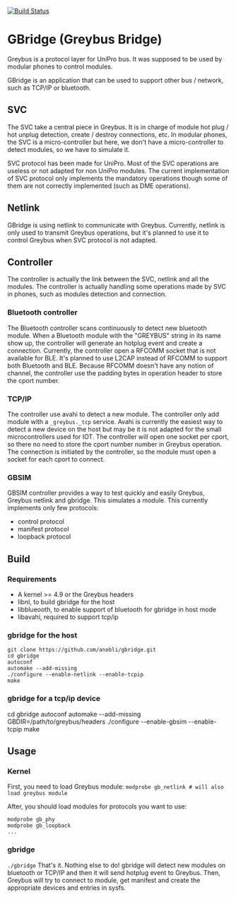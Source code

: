 [![Build Status](https://travis-ci.com/friedtco/gbridge.svg?token=tYzdCS7A2DzjyBybyBVm&branch=feature/1/gbridge-automated-build)](https://travis-ci.com/friedtco/gbridge)

# GBridge (Greybus Bridge)

Greybus is a protocol layer for UniPro bus.
It was supposed to be used by modular phones to control modules.

GBridge is an application that can be used to support other bus / network,
such as TCP/IP or bluetooth. 

## SVC
The SVC take a central piece in Greybus.
It is in charge of module hot plug / hot unplug detection,
create / destroy connections, etc.
In modular phones, the SVC is a micro-controller but here,
we don't have a micro-controller to detect modules,
so we have to simulate it.

SVC protocol has been made for UniPro.
Most of the SVC operations are useless or not adapted for non UniPro modules.
The current implementation of SVC protocol only implements the mandatory
operations though some of them are not correctly implemented
(such as DME operations).

## Netlink
GBridge is using netlink to communicate with Greybus.
Currently, netlink is only used to transmit Greybus operations,
but it's planned to use it to control Greybus when SVC protocol is not adapted.

## Controller
The controller is actually the link between the SVC, netlink and all the
modules.
The controller is actually handling some operations made by SVC in phones,
such as modules detection and connection.

### Bluetooth controller
The Bluetooth controller scans continuously to detect new bluetooth module.
When a Bluetooth module with the "GREYBUS" string in its name show up,
the controller will generate an hotplug event and create a connection.
Currently, the controller open a RFCOMM socket that is not available for BLE.
It's planned to use L2CAP instead of RFCOMM to support both Bluetooth and BLE.
Because RFCOMM doesn't have any notion of channel, the controller use the
padding bytes in operation header to store the cport number.

### TCP/IP
The controller use avahi to detect a new module.
The controller only add module with a `_greybus._tcp` service.
Avahi is currently the easiest way to detect a new device on the host but
may be it is not adapted for the small microcontrollers used for IOT.
The controller will open one socket per cport, so there no need to store
the cport number number in Greybus operation.
The connection is initiated by the controller, so the module must open
a socket for each cport to connect.

### GBSIM
GBSIM controller provides a way to test quickly and easily Greybus, Greybus netlink and gbridge.
This simulates a module. This currently implements only few protocols:
- control protocol
- manifest protocol
- loopback protocol

## Build

### Requirements
- A kernel >= 4.9 or the Greybus headers
- libnl, to build gbridge for the host
- libblueooth, to enable support of bluetooth for gbridge in host mode
- libavahi, required to support tcp/ip

### gbridge for the host
```
git clone https://github.com/anobli/gbridge.git
cd gbridge
autoconf
automake --add-missing
./configure --enable-netlink --enable-tcpip
make
```

### gbridge for a tcp/ip device
cd gbridge
autoconf
automake --add-missing
GBDIR=/path/to/greybus/headers ./configure --enable-gbsim --enable-tcpip
make

## Usage

### Kernel
First, you need to load Greybus module:
`modprobe gb_netlink # will also load greybus module`

After, you should load modules for protocols you want to use:
```
modprobe gb_phy
modprobe gb_loopback
...
```

### gbridge
`./gbridge`
That's it. Nothing else to do!
gbridge will detect new modules on bluetooth or TCP/IP and then
it will send hotplug event to Greybus.
Then, Greybus will try to connect to module, get manifest and create
the appropriate devices and entries in sysfs.
